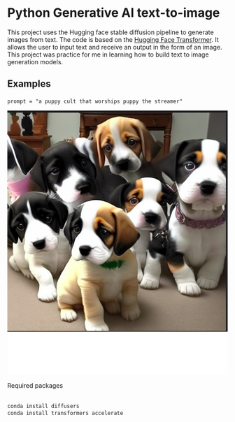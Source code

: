 # Python Generative AI text-to-image

This project uses the Hugging face stable diffusion pipeline  to generate images from text. The code is based on the [Hugging Face Transformer](https://huggingface.co/docs/diffusers/en/api/pipelines/stable_diffusion/overview). It allows the user to input text and receive an output in the form of an image. This project was practice for me in learning how to build text to image generation models.

## Examples


`prompt = "a puppy cult that worships puppy the streamer"`

![a puppy cult that worships puppy the streamer](puppy.png)


Required packages

```

conda install diffusers
conda install transformers accelerate

```
